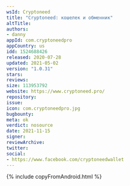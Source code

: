 ```yaml
---
wsId: Cryptoneed
title: "Cryptoneed: кошелек и обменник"
altTitle: 
authors:
- danny
appId: com.cryptoneedpro
appCountry: us
idd: 1524688426
released: 2020-07-28
updated: 2021-05-02
version: "1.0.31"
stars: 
reviews: 
size: 113953792
website: https://www.cryptoneed.pro/
repository: 
issue: 
icon: com.cryptoneedpro.jpg
bugbounty: 
meta: ok
verdict: nosource
date: 2021-11-15
signer: 
reviewArchive:
twitter: 
social:
- https://www.facebook.com/cryptoneedwallet
---
```


{% include copyFromAndroid.html %}
